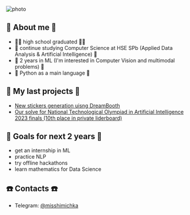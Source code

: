 ![photo](https://github.com/misshimichka/misshimichka/assets/92110572/27f78701-3e9f-4794-be31-2ec4895d8a4f)

## 👀 About me 👀
- 👩‍🎓 high school graduated 👩‍🎓
- 🏫 continue studying Computer Science at HSE SPb (Applied Data Analysis & Artificial Intelligence) 🏫
- 🧠 2 years in ML (I'm interested in Computer Vision and multimodal problems) 🧠
- 🐍 Python as a main language 🐍

## 💪 My last projects 💪
- [New stickers generation uisng DreamBooth](https://github.com/misshimichka/HSE-VK-2023)
- [Our solve for National Technological Olympiad in Artificial Intelligence 2023 finals (10th place in private liderboard)](https://github.com/misshimichka/nto_ai_2023_final)

## 🎯 Goals for next 2 years 🎯
- get an internship in ML
- practice NLP
- try offline hackathons
- learn mathematics for Data Science

## ☎️ Contacts ☎️
- Telegram: [@misshimichka](https://t.me/misshimichka)
